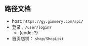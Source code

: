 ## 路径文档
- host: `https://gy.ginmery.com/api/`
- 登录：`/user/login?`
  - {code: ?}
- 首页店铺： `shop/ShopList`
